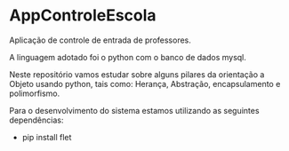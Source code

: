 # AppControleEscola
Aplicação de controle de entrada de professores.

A linguagem adotado foi o python com o banco de dados mysql.

Neste repositório vamos estudar sobre alguns pilares da orientação a Objeto usando python, tais como: Herança, Abstração, encapsulamento e polimorfismo.

Para o desenvolvimento do sistema estamos utilizando as seguintes dependências:

* pip install flet
